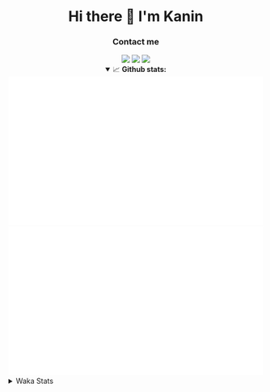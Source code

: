 <div align="center">
 <h1>Hi there 👋 I'm Kanin</h1>
 <h3>Contact me</h3>
 <a href="mailto:im@kanin.dev"><img src="https://img.shields.io/badge/gmail-%23D14836.svg?&style=for-the-badge&logo=gmail&logoColor=white"/></a>
 <a href="https://twitter.com/KaninDev"><img src="https://img.shields.io/badge/twitter-%231DA1F2.svg?&style=for-the-badge&logo=twitter&logoColor=white"/></a>
 <a href="https://www.linkedin.com/in/KaninDev"><img src="https://img.shields.io/badge/linkedin-%230077B5.svg?&style=for-the-badge&logo=linkedin&logoColor=white"/></a>
<details open>
  <summary>📈 <b>Github stats:</b></summary>
  <img src="https://github.com/Kanin/Kanin/blob/master/scripts/GitHubStats/generated/overview.svg"/>
  <img src="https://github.com/Kanin/Kanin/blob/master/scripts/GitHubStats/generated/languages.svg"/>
</details>
</div>

<details>
 <summary>Waka Stats</summary>

<!--START_SECTION:waka-->
![Code Time](http://img.shields.io/badge/Code%20Time-1%2C901%20hrs%2059%20mins-blue)

![Profile Views](http://img.shields.io/badge/Profile%20Views-5-blue)

![Lines of code](https://img.shields.io/badge/From%20Hello%20World%20I%27ve%20Written-27%20Thousand%20lines%20of%20code-blue)

**🐱 My GitHub Data** 

> 🏆 44 Contributions in the Year 2023
 > 
> 📦 97.5 kB Used in GitHub's Storage 
 > 
> 🚫 Not Opted to Hire
 > 
> 📜 18 Public Repositories 
 > 
> 🔑 10 Private Repositories  
 > 
**I'm a Night 🦉** 

```text
🌞 Morning       64 commits       ████░░░░░░░░░░░░░░░░░░░░░   16.71 % 
🌆 Daytime       53 commits       ███░░░░░░░░░░░░░░░░░░░░░░   13.84 % 
🌃 Evening      119 commits       ███████░░░░░░░░░░░░░░░░░░   31.07 % 
🌙 Night        147 commits       █████████░░░░░░░░░░░░░░░░   38.38 % 

```
📅 **I'm Most Productive on Sunday** 

```text
Monday          51 commits       ███░░░░░░░░░░░░░░░░░░░░░░   13.32 % 
Tuesday         30 commits       ██░░░░░░░░░░░░░░░░░░░░░░░   07.83 % 
Wednesday       44 commits       ██░░░░░░░░░░░░░░░░░░░░░░░   11.49 % 
Thursday        52 commits       ███░░░░░░░░░░░░░░░░░░░░░░   13.58 % 
Friday          32 commits       ██░░░░░░░░░░░░░░░░░░░░░░░   08.36 % 
Saturday        52 commits       ███░░░░░░░░░░░░░░░░░░░░░░   13.58 % 
Sunday         122 commits       ████████░░░░░░░░░░░░░░░░░   31.85 % 

```


📊 **This Week I Spent My Time On** 

```text
⌚︎ Time Zone: America/New_York

💬 Programming Languages: 
Python                   8 hrs 27 mins       ████████████████████████░   97.36 % 
Text                     11 mins             ░░░░░░░░░░░░░░░░░░░░░░░░░   02.21 % 
Log File                 1 min               ░░░░░░░░░░░░░░░░░░░░░░░░░   00.21 % 
virtualenv               0 secs              ░░░░░░░░░░░░░░░░░░░░░░░░░   00.13 % 
HTML                     0 secs              ░░░░░░░░░░░░░░░░░░░░░░░░░   00.09 % 

🔥 Editors: 
PyCharm                  8 hrs 41 mins       █████████████████████████   100.00 % 

🐱‍💻 Projects: 
VoiceSphere              3 hrs 29 mins       ██████████░░░░░░░░░░░░░░░   40.23 % 
BB-CommunityBot          2 hrs 55 mins       ████████░░░░░░░░░░░░░░░░░   33.72 % 
MediaUploader            2 hrs 15 mins       ██████░░░░░░░░░░░░░░░░░░░   26.04 % 
Unknown Project          0 secs              ░░░░░░░░░░░░░░░░░░░░░░░░░   00.00 % 

💻 Operating System: 
Windows                  8 hrs 41 mins       █████████████████████████   100.00 % 

```

**I Mostly Code in Python** 

```text
Python                   25 repos            ██████████████████░░░░░░░   73.53 % 
JavaScript               3 repos             ██░░░░░░░░░░░░░░░░░░░░░░░   08.82 % 
Java                     3 repos             ██░░░░░░░░░░░░░░░░░░░░░░░   08.82 % 
Kotlin                   2 repos             █░░░░░░░░░░░░░░░░░░░░░░░░   05.88 % 
HTML                     1 repo              ░░░░░░░░░░░░░░░░░░░░░░░░░   02.94 % 

```


**Timeline**

![Chart not found](https://raw.githubusercontent.com/Kanin/Kanin/master/charts/bar_graph.png) 


 Last Updated on 08/02/2023 03:10:58 UTC
<!--END_SECTION:waka-->
</details>
